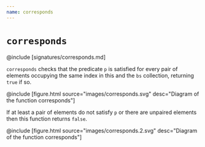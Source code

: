 ```yaml
---
name: corresponds
---
```


# `corresponds`

@include [signatures/corresponds.md]

`corresponds` checks that the predicate `p` is satisfied for every pair of elements occupying the same
index in this and the `bs` collection, returning `true` if so.

@include [figure.html source="images/corresponds.svg" desc="Diagram of the function corresponds"]

If at least a pair of elements do not satisfy `p` or there are unpaired elements then this function
returns `false`.

@include [figure.html source="images/corresponds.2.svg" desc="Diagram of the function corresponds"]
